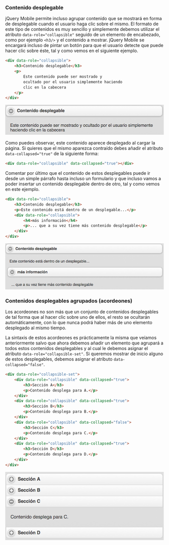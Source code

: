 

<!-- ********************************************************************* -->
### Contenido desplegable

jQuery Mobile permite incluso agrupar contenido que se mostrará en forma de desplegable cuando el usuario haga clic sobre el mismo. El formato de este tipo de contenidos es muy sencillo y simplemente debemos utilizar el atributo `data-role="collapsible"` seguido de un elemento de encabezado, como por ejemplo `<h3/>` y el contenido a mostrar. jQuery Mobile se encargará incluso de pintar un botón para que el usuario detecte que puede hacer clic sobre éste, tal y como vemos en el siguiente ejemplo.


```html
<div data-role="collapsible">
	<h3>Contenido desplegable</h3>
	<p>
		Este contenido puede ser mostrado y
		ocultado por el usuario simplemente haciendo
		clic en la cabecera
	</p>
</div>
```

![Contenido desplegable](images/web_jqm/collapsiblecontent.png "Contenido desplegable")

Como puedes observar, este contenido aparece desplegado al cargar la página. Si quieres que el mismo aparezca contraído debes añadir el atributo `data-collapsed="true"` de la siguiente forma:


```html
<div data-role="collapsible" data-collapsed="true"></div>
```

Comentar por último que el contenido de estos desplegables puede ir desde un simple párrafo hasta incluso un formulario y que incluso vamos a poder insertar un contenido desplegable dentro de otro, tal y como vemos en este ejemplo.


```html
<div data-role="collapsible">
	<h3>Contenido desplegable</h3>
	<p>Este contenido está dentro de un desplegable...</p>
	<div data-role="collapsible">
		<h4>más información</h4>
		<p>... que a su vez tiene más contenido desplegable</p>
	</div>
</div>
```

![Contenido desplegable anidado](images/web_jqm/nestedcollapsible.png "Contenido desplegable anidado")




<!-- *********************************************************************** -->
### Contenidos desplegables agrupados (acordeones)

Los acordeones no son más que un conjunto de contenidos desplegables de tal forma que al hacer clic sobre uno de ellos, el resto se ocultarán automáticamente, con lo que nunca podrá haber más de uno elemento desplegado al mismo tiempo.

La sintaxis de estos acordeones es prácticamente la misma que veíamos anteriormente salvo que ahora debemos añadir un elemento que agrupará a todos estos contenidos desplegables y al cual le debemos asignar el atributo `data-role="collapsible-set"`. Si queremos mostrar de inicio alguno de estos desplegables, debemos asignar el atributo `data-collapsed="false"`.

```html
<div data-role="collapsible-set">
	<div data-role="collapsible" data-collapsed="true">
		<h3>Sección A</h3>
		<p>Contenido desplega para A.</p>
	</div>
	<div data-role="collapsible" data-collapsed="true">
		<h3>Sección B</h3>
		<p>Contenido desplega para B.</p>
	</div>
	<div data-role="collapsible" data-collapsed="false">
		<h3>Sección C</h3>
		<p>Contenido desplega para C.</p>
	</div>
	<div data-role="collapsible" data-collapsed="true">
		<h3>Sección D</h3>
		<p>Contenido desplega para D.</p>
	</div>
</div>
```


![Grupo de elementos desplegables](images/web_jqm/collapsibleset.png "Grupo de elementos desplegables")



<!-- *********************************************************************** -->
<!-- *********************************************************************** -->
<!-- *********************************************************************** -->
<!-- *********************************************************************** -->





